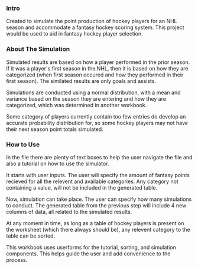
### Intro
Created to simulate the point production of hockey players for an NHL season and accommodate a fantasy hockey scoring system. This project would be used to aid in fantasy hockey player selection.

### About The Simulation
Simulated results are based on how a player performed in the prior season. If it was a player's first season in the NHL, then it is based on how they are categorized (when first season occured and how they performed in their first season). The similated results are only goals and assists.

Simulations are conducted using a normal distribution, with a mean and variance based on the season they are entering and how they are categorized, which was determined in another workbook.

Some category of players currently contain too few entries do develop an accurate probability distribution for, so some hockey players may not have their next season point totals simulated.
### How to Use
In the file there are plenty of text boxes to help the user navigate the file and also a tutorial on how to use the simulator.

It starts with user inputs. The user will specify the amount of fantasy points recieved for all the relevent and available categories. Any category not containing a value, will not be included in the generated table.

Now, simulation can take place. The user can specify how many simulations to conduct. The generated table from the previous step will include 4 new columns of data, all related to the simulated results.

At any moment in time, as long as a table of hockey players is present on the worksheet (which there always should be), any relevent category to the table can be sorted.

This workbook uses userforms for the tutorial, sorting, and simulation components. This helps guide the user and add convenience to the process.

